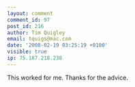 ```yaml
---
layout: comment
comment_id: 97
post_id: 216
author: Tim Quigley
email: tquigs@mac.com
date: '2008-02-19 03:25:19 +0100'
visible: true
ip: 75.187.218.238
---
```

This worked for me.  Thanks for the advice.
